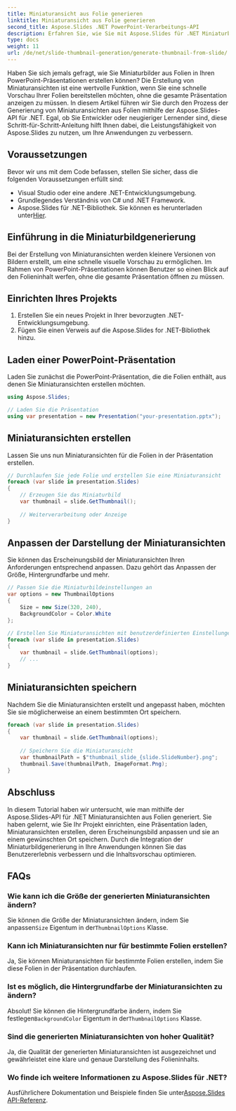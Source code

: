 ```yaml
---
title: Miniaturansicht aus Folie generieren
linktitle: Miniaturansicht aus Folie generieren
second_title: Aspose.Slides .NET PowerPoint-Verarbeitungs-API
description: Erfahren Sie, wie Sie mit Aspose.Slides für .NET Miniaturbilder aus PowerPoint-Folien generieren. Schritt-für-Schritt-Anleitung mit Quellcode. Verbessern Sie das Benutzererlebnis mit Folienvorschauen.
type: docs
weight: 11
url: /de/net/slide-thumbnail-generation/generate-thumbnail-from-slide/
---
```


Haben Sie sich jemals gefragt, wie Sie Miniaturbilder aus Folien in Ihren PowerPoint-Präsentationen erstellen können? Die Erstellung von Miniaturansichten ist eine wertvolle Funktion, wenn Sie eine schnelle Vorschau Ihrer Folien bereitstellen möchten, ohne die gesamte Präsentation anzeigen zu müssen. In diesem Artikel führen wir Sie durch den Prozess der Generierung von Miniaturansichten aus Folien mithilfe der Aspose.Slides-API für .NET. Egal, ob Sie Entwickler oder neugieriger Lernender sind, diese Schritt-für-Schritt-Anleitung hilft Ihnen dabei, die Leistungsfähigkeit von Aspose.Slides zu nutzen, um Ihre Anwendungen zu verbessern.

## Voraussetzungen

Bevor wir uns mit dem Code befassen, stellen Sie sicher, dass die folgenden Voraussetzungen erfüllt sind:

- Visual Studio oder eine andere .NET-Entwicklungsumgebung.
- Grundlegendes Verständnis von C# und .NET Framework.
-  Aspose.Slides für .NET-Bibliothek. Sie können es herunterladen unter[Hier](https://releases.aspose.com/slides/net/).

## Einführung in die Miniaturbildgenerierung

Bei der Erstellung von Miniaturansichten werden kleinere Versionen von Bildern erstellt, um eine schnelle visuelle Vorschau zu ermöglichen. Im Rahmen von PowerPoint-Präsentationen können Benutzer so einen Blick auf den Folieninhalt werfen, ohne die gesamte Präsentation öffnen zu müssen.

## Einrichten Ihres Projekts

1. Erstellen Sie ein neues Projekt in Ihrer bevorzugten .NET-Entwicklungsumgebung.
2. Fügen Sie einen Verweis auf die Aspose.Slides for .NET-Bibliothek hinzu.

## Laden einer PowerPoint-Präsentation

Laden Sie zunächst die PowerPoint-Präsentation, die die Folien enthält, aus denen Sie Miniaturansichten erstellen möchten.

```csharp
using Aspose.Slides;

// Laden Sie die Präsentation
using var presentation = new Presentation("your-presentation.pptx");
```

## Miniaturansichten erstellen

Lassen Sie uns nun Miniaturansichten für die Folien in der Präsentation erstellen.

```csharp
// Durchlaufen Sie jede Folie und erstellen Sie eine Miniaturansicht
foreach (var slide in presentation.Slides)
{
    // Erzeugen Sie das Miniaturbild
    var thumbnail = slide.GetThumbnail();
    
    // Weiterverarbeitung oder Anzeige
}
```

## Anpassen der Darstellung der Miniaturansichten

Sie können das Erscheinungsbild der Miniaturansichten Ihren Anforderungen entsprechend anpassen. Dazu gehört das Anpassen der Größe, Hintergrundfarbe und mehr.

```csharp
// Passen Sie die Miniaturbildeinstellungen an
var options = new ThumbnailOptions
{
    Size = new Size(320, 240),
    BackgroundColor = Color.White
};

// Erstellen Sie Miniaturansichten mit benutzerdefinierten Einstellungen
foreach (var slide in presentation.Slides)
{
    var thumbnail = slide.GetThumbnail(options);
    // ...
}
```

## Miniaturansichten speichern

Nachdem Sie die Miniaturansichten erstellt und angepasst haben, möchten Sie sie möglicherweise an einem bestimmten Ort speichern.

```csharp
foreach (var slide in presentation.Slides)
{
    var thumbnail = slide.GetThumbnail(options);
    
    // Speichern Sie die Miniaturansicht
    var thumbnailPath = $"thumbnail_slide_{slide.SlideNumber}.png";
    thumbnail.Save(thumbnailPath, ImageFormat.Png);
}
```

## Abschluss

In diesem Tutorial haben wir untersucht, wie man mithilfe der Aspose.Slides-API für .NET Miniaturansichten aus Folien generiert. Sie haben gelernt, wie Sie Ihr Projekt einrichten, eine Präsentation laden, Miniaturansichten erstellen, deren Erscheinungsbild anpassen und sie an einem gewünschten Ort speichern. Durch die Integration der Miniaturbildgenerierung in Ihre Anwendungen können Sie das Benutzererlebnis verbessern und die Inhaltsvorschau optimieren.

## FAQs

### Wie kann ich die Größe der generierten Miniaturansichten ändern?

 Sie können die Größe der Miniaturansichten ändern, indem Sie anpassen`Size` Eigentum in der`ThumbnailOptions` Klasse.

### Kann ich Miniaturansichten nur für bestimmte Folien erstellen?

Ja, Sie können Miniaturansichten für bestimmte Folien erstellen, indem Sie diese Folien in der Präsentation durchlaufen.

### Ist es möglich, die Hintergrundfarbe der Miniaturansichten zu ändern?

 Absolut! Sie können die Hintergrundfarbe ändern, indem Sie festlegen`BackgroundColor` Eigentum in der`ThumbnailOptions` Klasse.

### Sind die generierten Miniaturansichten von hoher Qualität?

Ja, die Qualität der generierten Miniaturansichten ist ausgezeichnet und gewährleistet eine klare und genaue Darstellung des Folieninhalts.

### Wo finde ich weitere Informationen zu Aspose.Slides für .NET?

 Ausführlichere Dokumentation und Beispiele finden Sie unter[Aspose.Slides API-Referenz](https://reference.aspose.com/slides/net/).